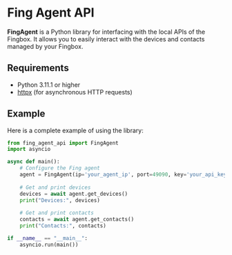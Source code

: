 # Fing Agent API

**FingAgent** is a Python library for interfacing with the local APIs of the Fingbox. It allows you to easily interact with the devices and contacts managed by your Fingbox.

## Requirements

- Python 3.11.1 or higher
- [httpx](https://www.python-httpx.org/) (for asynchronous HTTP requests)

## Example

Here is a complete example of using the library:

```python
from fing_agent_api import FingAgent
import asyncio

async def main():
    # Configure the Fing agent
    agent = FingAgent(ip='your_agent_ip', port=49090, key='your_api_key')
    
    # Get and print devices
    devices = await agent.get_devices()
    print("Devices:", devices)
    
    # Get and print contacts
    contacts = await agent.get_contacts()
    print("Contacts:", contacts)

if __name__ == "__main__":
    asyncio.run(main())
```